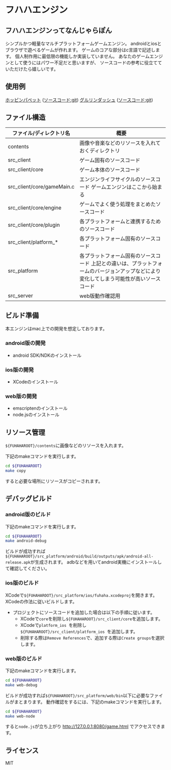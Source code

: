 フハハエンジン
======================

## フハハエンジンってなんじゃらぽん

シンプルかつ軽量なマルチプラットフォームゲームエンジン。
androidとiosとブラウザで遊べるゲームが作れます。
ゲームのコアな部分はc言語で記述します。
個人制作用に最低限の機能しか実装していません。
あなたのゲームエンジンとして使うにはパワー不足だと思いますが、
ソースコードの参考に役立てていただけたら嬉しいです。

## 使用例

[ホッピンパペット](http://totetero.com/project/hoppingpuppet/index.html) ([ソースコード:git](https://github.com/totetero/hopping_puppet))
[グルリンダッシュ](http://gururin-dash.appspot.com) ([ソースコード:git](https://github.com/totetero/gururin2))

## ファイル構造

| ファイル/ディレクトリ名 | 概要 |
|------------------------|-------------|
| contents                   | 画像や音楽などのリソースを入れておくディレクトリ |
| src_client                 | ゲーム固有のソースコード |
| src_client/core            | ゲーム本体のソースコード |
| src_client/core/gameMain.c | エンジンライフサイクルのソースコード ゲームエンジンはここから始まる |
| src_client/core/engine     | ゲームでよく使う処理をまとめたソースコード |
| src_client/core/plugin     | 各プラットフォームと連携するためのソースコード |
| src_client/platform_*      | 各プラットフォーム固有のソースコード |
| src_platform               | 各プラットフォーム固有のソースコード 上記との違いは、プラットフォームのバージョンアップなどにより変化してしまう可能性が高いソースコード |
| src_server                 | web版動作確認用 |


## ビルド準備

本エンジンはmac上での開発を想定しております。

### android版の開発

* android SDK/NDKのインストール

### ios版の開発

* XCodeのインストール

### web版の開発

* emscriptenのインストール
* node.jsのインストール

## リソース管理

`${FUHAHAROOT}/contents`に画像などのリソースを入れます。

下記のmakeコマンドを実行します。

```bash
cd ${FUHAHAROOT}
make copy
```

すると必要な場所にリソースがコピーされます。

## デバッグビルド

### android版のビルド

下記のmakeコマンドを実行します。

```bash
cd ${FUHAHAROOT}
make android-debug
```

ビルドが成功すれば`${FUHAHAROOT}/src_platform/android/build/outputs/apk/android-all-release.apk`が生成されます。
adbなどを用いてandroid実機にインストールして確認してください。

### ios版のビルド

XCodeで`${FUHAHAROOT}/src_platform/ios/fuhaha.xcodeproj`を開きます。
XCodeの作法に従いビルドします。

* プロジェクトにソースコードを追加した場合は以下の手順に従います。
    * XCodeで`core`を削除し`${FUHAHAROOT}/src_client/core`を追加します。
    * XCodeで`platform_ios `を削除し`${FUHAHAROOT}/src_client/platform_ios `を追加します。
    * 削除する際は`Remove References`で、追加する際は`Create groups`を選択します。

### web版のビルド

下記のmakeコマンドを実行します。

```bash
cd ${FUHAHAROOT}
make web-debug
```

ビルドが成功すれば`${FUHAHAROOT}/src_platform/web/bin`以下に必要なファイルがまとまります。
動作確認をするには、下記のmakeコマンドを実行します。

```bash
cd ${FUHAHAROOT}
make web-node
```

すると`node.js`が立ち上がり http://127.0.0.1:8080/game.html でアクセスできます。

## ライセンス

MIT
